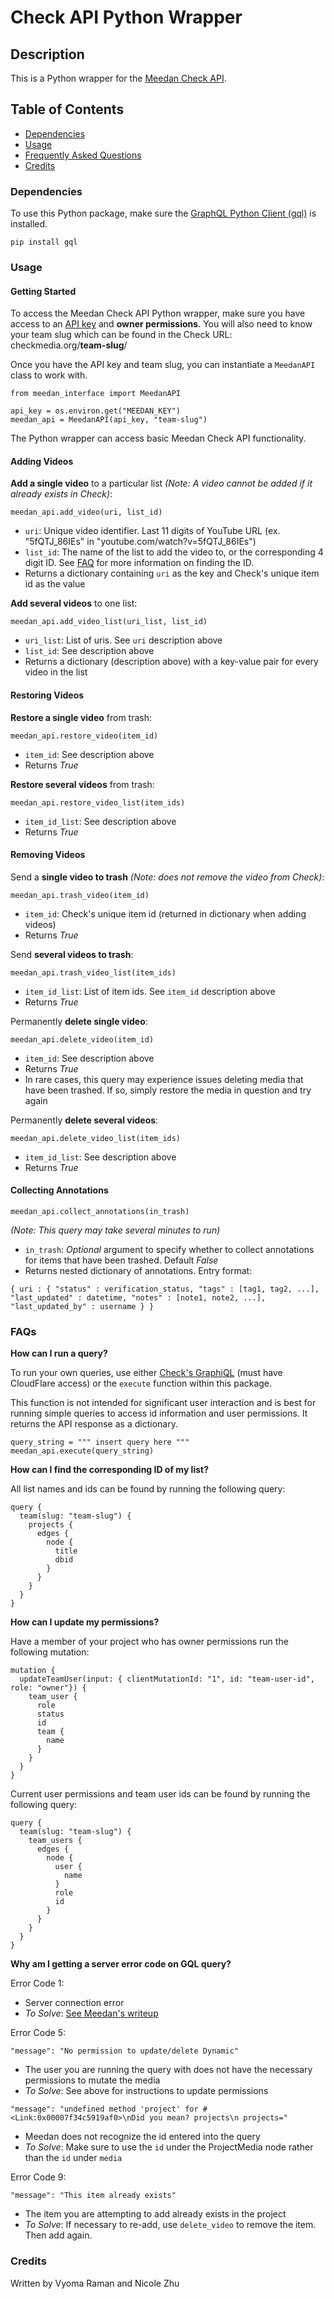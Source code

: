 # Check API Python Wrapper

## Description
This is a Python wrapper for the [Meedan Check API](https://github.com/meedan/check-api).

## Table of Contents
* [Dependencies](###Dependencies)
* [Usage](###Usage)
* [Frequently Asked Questions](###FAQ)
* [Credits](###Credits)

### Dependencies
To use this Python package, make sure the [GraphQL Python Client (gql)](https://pypi.org/project/gql/) is installed.
```
pip install gql
```

### Usage

#### Getting Started
To access the Meedan Check API Python wrapper, make sure you have access to an [API key](https://github.com/meedan/check/wiki/Authentication-and-authorization-on-Check-API) and **owner permissions**. You will also need to know your team slug which can be found in the Check URL: checkmedia.org/**team-slug**/

Once you have the API key and team slug, you can instantiate a `MeedanAPI` class to work with.

```
from meedan_interface import MeedanAPI

api_key = os.environ.get("MEEDAN_KEY")
meedan_api = MeedanAPI(api_key, "team-slug")
```

The Python wrapper can access basic Meedan Check API functionality.

#### Adding Videos

**Add a single video** to a particular list *(Note: A video cannot be added if it already exists in Check)*:


```
meedan_api.add_video(uri, list_id)
```
* `uri`: Unique video identifier. Last 11 digits of YouTube URL (ex. "5fQTJ_86IEs" in "youtube.com/watch?v=5fQTJ_86IEs")
* `list_id`: The name of the list to add the video to, or the corresponding 4 digit ID. See [FAQ](###FAQs) for more information on finding the ID.
* Returns a dictionary containing `uri` as the key and Check's unique item id as the value

**Add several videos** to one list:

```
meedan_api.add_video_list(uri_list, list_id)
```
* `uri_list`: List of uris. See `uri` description above
* `list_id`: See description above
* Returns a dictionary (description above) with a key-value pair for every video in the list

#### Restoring Videos

**Restore a single video** from trash:

```
meedan_api.restore_video(item_id)
```
* `item_id`: See description above
* Returns *True*

**Restore several videos** from trash:

```
meedan_api.restore_video_list(item_ids)
```
* `item_id_list`: See description above
* Returns *True*

#### Removing Videos

Send a **single video to trash** *(Note: does not remove the video from Check)*:

`meedan_api.trash_video(item_id)`
* `item_id`: Check's unique item id (returned in dictionary when adding videos)
* Returns *True*

Send **several videos to trash**:

`meedan_api.trash_video_list(item_ids)`
* `item_id_list`: List of item ids. See `item_id` description above
* Returns *True*

Permanently **delete single video**:

`meedan_api.delete_video(item_id)`
* `item_id`: See description above
* Returns *True*
* In rare cases, this query may experience issues deleting media that have been trashed. If so, simply restore the media in question and try again

Permanently **delete several videos**:

`meedan_api.delete_video_list(item_ids)`
* `item_id_list`: See description above
* Returns *True*

#### Collecting Annotations

`meedan_api.collect_annotations(in_trash)`

*(Note: This query may take several minutes to run)*
* `in_trash`: *Optional* argument to specify whether to collect annotations for items that have been trashed. Default *False*
* Returns nested dictionary of annotations. Entry format:

```
{ uri : { "status" : verification_status, "tags" : [tag1, tag2, ...], "last_updated" : datetime, "notes" : [note1, note2, ...], "last_updated_by" : username } }
```

### FAQs

**How can I run a query?**

To run your own queries, use either [Check's GraphiQL](https://check-api.checkmedia.org/graphiql) (must have CloudFlare access) or the `execute` function within this package.

This function is not intended for significant user interaction and is best for running simple queries to access id information and user permissions. It returns the API response as a dictionary.

```
query_string = """ insert query here """
meedan_api.execute(query_string)
```

**How can I find the corresponding ID of my list?**

All list names and ids can be found by running the following query:

```
query {
  team(slug: "team-slug") {
    projects {
      edges {
        node {
          title
          dbid
        }
      }
    }
  }
}
```

**How can I update my permissions?**

Have a member of your project who has owner permissions run the following mutation:

```
mutation {
  updateTeamUser(input: { clientMutationId: "1", id: "team-user-id", role: "owner"}) {
    team_user {
      role
      status
      id
      team {
        name
      }
    }
  }
}
```

Current user permissions and team user ids can be found by running the following query:

```
query {
  team(slug: "team-slug") {
    team_users {
      edges {
        node {
          user {
            name
          }
          role
          id
        }
      }
    }
  }
}
```

**Why am I getting a server error code on GQL query?**

Error Code 1:
* Server connection error
* *To Solve*: [See Meedan's writeup](https://github.com/meedan/check-api/blob/master/doc/api.md)

Error Code 5:

`"message": "No permission to update/delete Dynamic"`
* The user you are running the query with does not have the necessary permissions to mutate the media
* *To Solve*: See above for instructions to update permissions

`"message": "undefined method 'project' for #<Link:0x00007f34c5919af0>\nDid you mean? projects\n projects="`
* Meedan does not recognize the id entered into the query
* *To Solve*: Make sure to use the `id` under the ProjectMedia node rather than the `id` under `media`

Error Code 9:

`"message": "This item already exists"`
* The item you are attempting to add already exists in the project
* *To Solve*: If necessary to re-add, use `delete_video` to remove the item. Then add again.


### Credits
Written by Vyoma Raman and Nicole Zhu
